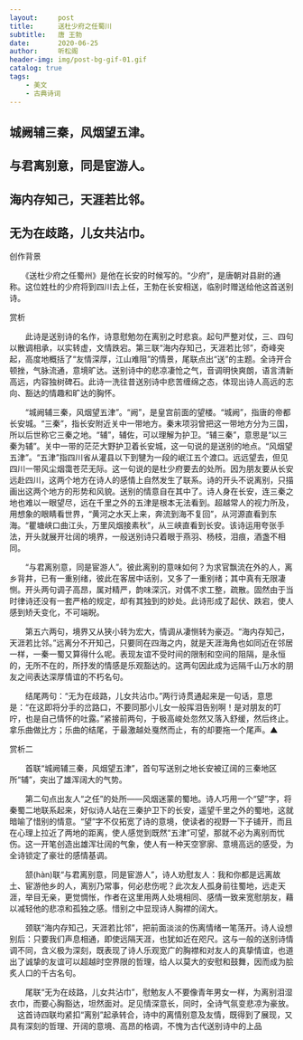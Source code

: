 ```yaml
---
layout:     post
title:      送杜少府之任蜀川
subtitle:   唐 王勃
date:       2020-06-25
author:     听松阁
header-img: img/post-bg-gif-01.gif
catalog: true
tags:
    - 美文
    - 古典诗词
---
```


## 城阙辅三秦，风烟望五津。
## 与君离别意，同是宦游人。
## 海内存知己，天涯若比邻。
## 无为在歧路，儿女共沾巾。





创作背景



　　《送杜少府之任蜀州》是他在长安的时候写的。“少府”，是唐朝对县尉的通称。这位姓杜的少府将到四川去上任，王勃在长安相送，临别时赠送给他这首送别诗。



赏析



　　此诗是送别诗的名作，诗意慰勉勿在离别之时悲哀。起句严整对仗，三、四句以散调相承，以实转虚，文情跌宕。第三联“海内存知己，天涯若比邻”，奇峰突起，高度地概括了“友情深厚，江山难阻”的情景，尾联点出“送”的主题。全诗开合顿挫，气脉流通，意境旷达。送别诗中的悲凉凄怆之气，音调明快爽朗，语言清新高远，内容独树碑石。此诗一洗往昔送别诗中悲苦缠绵之态，体现出诗人高远的志向、豁达的情趣和旷达的胸怀。



　　“城阙辅三秦，风烟望五津”。“阙”，是皇宫前面的望楼。“城阙”，指唐的帝都长安城。“三秦”，指长安附近关中一带地方。秦末项羽曾把这一带地方分为三国，所以后世称它三秦之地。“辅”，辅佐，可以理解为护卫。“辅三秦”，意思是“以三秦为辅”。关中一带的茫茫大野护卫着长安城，这一句说的是送别的地点。“风烟望五津”。“五津”指四川省从灌县以下到犍为一段的岷江五个渡口。远远望去，但见四川一带风尘烟霭苍茫无际。这一句说的是杜少府要去的处所。因为朋友要从长安远赴四川，这两个地方在诗人的感情上自然发生了联系。诗的开头不说离别，只描画出这两个地方的形势和风貌。送别的情意自在其中了。诗人身在长安，连三秦之地也难以一眼望尽，远在千里之外的五津是根本无法看到。超越常人的视力所及，用想象的眼睛看世界，“黄河之水天上来，奔流到海不复回”，从河源直看到东海。“瞿塘峡口曲江头，万里风烟接素秋”，从三峡直看到长安。该诗运用夸张手法，开头就展开壮阔的境界，一般送别诗只着眼于燕羽、杨枝，泪痕，酒盏不相同。



　　“与君离别意，同是宦游人”。彼此离别的意味如何？为求官飘流在外的人，离乡背井，已有一重别绪，彼此在客居中话别，又多了一重别绪；其中真有无限凄恻。开头两句调子高昂，属对精严，韵味深沉，对偶不求工整，疏散。固然由于当时律诗还没有一套严格的规定，却有其独到的妙处。此诗形成了起伏、跌宕，使人感到矫夭变化，不可端睨。



　　第五六两句，境界又从狭小转为宏大，情调从凄恻转为豪迈。“海内存知己，天涯若比邻。”远离分不开知己，只要同在四海之内，就是天涯海角也如同近在邻居一样，一秦一蜀又算得什么呢。表现友谊不受时间的限制和空间的阻隔，是永恒的，无所不在的，所抒发的情感是乐观豁达的。这两句因此成为远隔千山万水的朋友之间表达深厚情谊的不朽名句。



　　结尾两句：“无为在歧路，儿女共沾巾。”两行诗贯通起来是一句话，意思是：“在这即将分手的岔路口，不要同那小儿女一般挥泪告别啊！是对朋友的叮咛，也是自己情怀的吐露。”紧接前两句，于极高峻处忽然又落入舒缓，然后终止。拿乐曲做比方；乐曲的结尾，于最激越处戛然而止，有的却要拖一个尾声。▲





赏析二



　　首联“城阙辅三秦，风烟望五津”，首句写送别之地长安被辽阔的三秦地区所“辅”，突出了雄浑阔大的气势。



　　第二句点出友人“之任”的处所——风烟迷蒙的蜀地。诗人巧用一个“望”字，将秦蜀二地联系起来，好似诗人站在三秦护卫下的长安，遥望千里之外的蜀地，这就暗喻了惜别的情意。“望”字不仅拓宽了诗的意境，使读者的视野一下子铺开，而且在心理上拉近了两地的距离，使人感觉到既然“五津”可望，那就不必为离别而忧伤。这一开笔创造出雄浑壮阔的气象，使人有一种天空寥廓、意境高远的感受，为全诗锁定了豪壮的感情基调。



　　颔(hàn)联“与君离别意，同是宦游人”，诗人劝慰友人：我和你都是远离故土、宦游他乡的人，离别乃常事，何必悲伤呢？此次友人孤身前往蜀地，远走天涯，举目无亲，更觉惆怅，作者在这里用两人处境相同、感情一致来宽慰朋友，藉以减轻他的悲凉和孤独之感。惜别之中显现诗人胸襟的阔大。



　　颈联“海内存知己，天涯若比邻”，把前面淡淡的伤离情绪一笔荡开。诗人设想别后：只要我们声息相通，即使远隔天涯，也犹如近在咫尺。这与一般的送别诗情调不同，含义极为深刻，既表现了诗人乐观宽广的胸襟和对友人的真挚情谊，也道出了诚挚的友谊可以超越时空界限的哲理，给人以莫大的安慰和鼓舞，因而成为脍炙人口的千古名句。



　　尾联“无为在歧路，儿女共沾巾”，慰勉友人不要像青年男女一样，为离别泪湿衣巾，而要心胸豁达，坦然面对。足见情深意长，同时，全诗气氛变悲凉为豪放。 　这首诗四联均紧扣“离别”起承转合，诗中的离情别意及友情，既得到了展现，又具有深刻的哲理、开阔的意境、高昂的格调，不愧为古代送别诗中的上品
